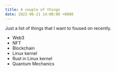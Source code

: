 ```yaml
---
title: A couple of things
date: 2022-06-21 14:00:00 +0800
---
```

Just a list of things that I want to foused on recently.
- Web3
- NFT
- Blockchain
- Linux kernel 
- Rust in Linux kernel
- Quantum Mechanics  

